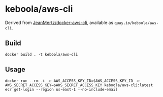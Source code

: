 # keboola/aws-cli 

Derived from [JeanMertz/docker-aws-cli](https://github.com/JeanMertz/docker-aws-cli), available as `quay.io/keboola/aws-cli`.

## Build

```
docker build . -t keboola/aws-cli
```

## Usage

```
docker run --rm -i -e AWS_ACCESS_KEY_ID=$AWS_ACCESS_KEY_ID -e AWS_SECRET_ACCESS_KEY=$AWS_SECRET_ACCESS_KEY keboola/aws-cli:latest ecr get-login --region us-east-1 --no-include-email
```
